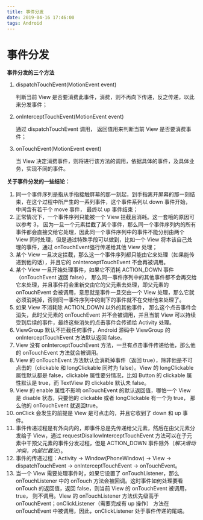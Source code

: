 ```yaml
---
title: 事件分发
date: 2019-04-16 17:46:00
tags: Android
---
```


# 事件分发


**事件分发的三个方法**

1. dispatchTouchEvent(MotionEvent event) 

    判断当前 View 是否要消费此事件，消费，则不再向下传递，反之传递，以此来分发事件；
2. onInterceptTouchEvent(MotionEvent event) 

    通过 dispatchTouchEvent 调用， 返回值用来判断当前 View 是否要消费事件；
3. onTouchEvent(MotionEvent event) 

    当 View 决定消费事件，则将进行该方法的调用，依据具体的事件，及具体业务，实现不同的事件。

<!--more-->
**关于事件分发的一些结论：**

1. 同一个事件序列是指从手指接触屏幕的那一刻起，到手指离开屏幕的那一刻结束，在这个过程中所产生的一系列事件，这个事件系列以 down 事件开始， 中间含有若干个 move 事件， 最终以 up 事件结束；
2. 正常情况下，一个事件序列只能被一个 View 拦截且消耗。这一套哦的原因可以参考 3， 因为一旦一个元素拦截了某个事件，那么同一个事件序列内的所有事件都会直接交给它处理，因此同一个事件序列中的事件不能分别由两个 View 同时处理，但是通过特殊手段可以做到，比如一个 View 将本该自己处理的事件，通过 onTouchEvent强行传递给其他 View 处理；
3. 某个 View 一旦决定拦截，那么这一个事件序列都只能由它来处理（如果能传递到他的话），并且它的 onInterceptTouchEvent 不会再被调用。
4. 某个 View 一旦开始处理事件，如果它不消耗 ACTION_DOWN 事件（onTouchEvent 返回 false）， 那么同一事件序列中的其他事件都不会再交给它来处理，并且事件将会重新交由它的父元素去处理，即父元素的 onTouchEvent 会被调用，意思就是事件一旦交由一个 View 处理，那么它就必须消耗掉，否则同一事件序列中的剩下的事件就不在交给他来处理了。
5. 如果 View 不消耗除 ACTION_DOWN 以外的其他事件， 那么这个点击事件会消失，此时父元素的 onTouchEvent 并不会被调用，并且当前 View 可以持续受到后续的事件，最终这些消失的点击事件会传递给 Activity 处理。
6. ViewGroup 默认不拦截任何事件，Android 源码中 ViewGroup 的 onInterceptTouchEvent 方法默认返回 false。
7. View 没有 onInterceptTouchEvent 方法，一旦有点击事件传递给他，那么他的 onTouchEvent 方法就会被调用。
8. View 的 onTouchEvent 方法默认会消耗掉事件（返回 true），除非他是不可点击的（clickable 和 longClickable 同时为 false）。View 的 longClickable 属性默认都是 false，clickable 属性要分情况，比如 Button 的 clickable 属性默认是 true，而 TextView 的 clickable 默认未 false。
9. View 的 enable 属性不影响 onTouchEvent 的默认返回值，哪怕一个 View 是 disable 状态，只要他的 clickable 或者 longClickable 有一个为 true， 那么他的 onTouchEvent 就返回true。
10. onClick 会发生的前提是 View 是可点击的，并且它收到了 down 和 up 事件。
11. 事件传递过程是有外向内的，即事件总是先传递给父元素，然后在由父元素分发给子 View，通过 requestDisallowInterceptTouchEvent 方法可以在子元素中干预父元素的事件分发过程，但是 ACTION_DOWN 事件除外（*解决滑动冲突，内部拦截法*）。
12. 事件的传递过程：Activity -> Window(PhoneWindow) -> View -> dispatchTouchEvent -> onInterceptTouchEvent -> onTouchEvent。
13. 当一个 View 需要处理事件时，如果它设置了 onTouchListener，那么 onTouchListener 中的 onTouch 方法会被回调。这时事件如何处理要看 onTouch 的返回值，返回 false，则当前 View 的 onTouchEvent 被调用，true， 则不调用。View 的 onTouchListener 方法优先级高于 onTouchEvent；onClickListener（需要完成有 up 操作） 方法在 onTouchEvent 中被调用，因此，onClickListener 处于事件传递的尾端。

